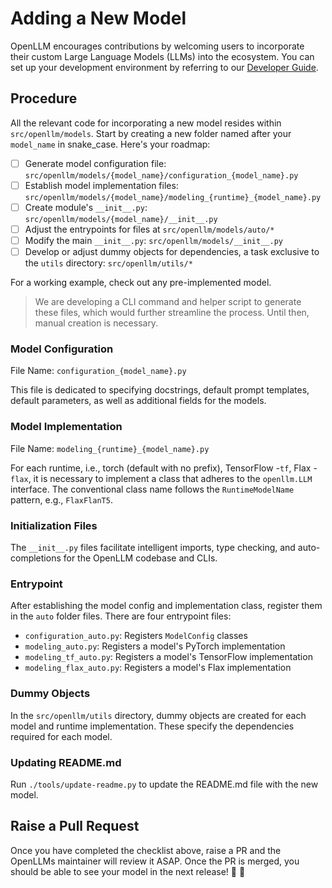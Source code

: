 # Adding a New Model

OpenLLM encourages contributions by welcoming users to incorporate their custom
Large Language Models (LLMs) into the ecosystem. You can set up your development
environment by referring to our
[Developer Guide](https://github.com/bentoml/OpenLLM/blob/main/DEVELOPMENT.md).

## Procedure

All the relevant code for incorporating a new model resides within
`src/openllm/models`. Start by creating a new folder named after your
`model_name` in snake_case. Here's your roadmap:

- [ ] Generate model configuration file:
      `src/openllm/models/{model_name}/configuration_{model_name}.py`
- [ ] Establish model implementation files:
      `src/openllm/models/{model_name}/modeling_{runtime}_{model_name}.py`
- [ ] Create module's `__init__.py`:
      `src/openllm/models/{model_name}/__init__.py`
- [ ] Adjust the entrypoints for files at `src/openllm/models/auto/*`
- [ ] Modify the main `__init__.py`: `src/openllm/models/__init__.py`
- [ ] Develop or adjust dummy objects for dependencies, a task exclusive to the
      `utils` directory: `src/openllm/utils/*`

For a working example, check out any pre-implemented model.

> We are developing a CLI command and helper script to generate these files,
> which would further streamline the process. Until then, manual creation is
> necessary.

### Model Configuration

File Name: `configuration_{model_name}.py`

This file is dedicated to specifying docstrings, default prompt templates,
default parameters, as well as additional fields for the models.

### Model Implementation

File Name: `modeling_{runtime}_{model_name}.py`

For each runtime, i.e., torch (default with no prefix), TensorFlow -`tf`, Flax -
`flax`, it is necessary to implement a class that adheres to the `openllm.LLM`
interface. The conventional class name follows the `RuntimeModelName` pattern,
e.g., `FlaxFlanT5`.

### Initialization Files

The `__init__.py` files facilitate intelligent imports, type checking, and
auto-completions for the OpenLLM codebase and CLIs.

### Entrypoint

After establishing the model config and implementation class, register them in
the `auto` folder files. There are four entrypoint files:

- `configuration_auto.py`: Registers `ModelConfig` classes
- `modeling_auto.py`: Registers a model's PyTorch implementation
- `modeling_tf_auto.py`: Registers a model's TensorFlow implementation
- `modeling_flax_auto.py`: Registers a model's Flax implementation

### Dummy Objects

In the `src/openllm/utils` directory, dummy objects are created for each model
and runtime implementation. These specify the dependencies required for each
model.

### Updating README.md

Run `./tools/update-readme.py` to update the README.md file with the new model.

## Raise a Pull Request

Once you have completed the checklist above, raise a PR and the OpenLLMs
maintainer will review it ASAP. Once the PR is merged, you should be able to see
your model in the next release! 🎉 🎊
